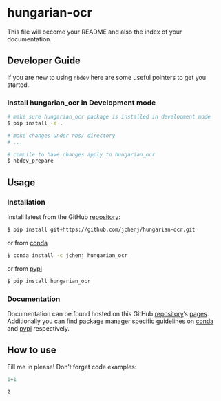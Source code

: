 # hungarian-ocr


<!-- WARNING: THIS FILE WAS AUTOGENERATED! DO NOT EDIT! -->

This file will become your README and also the index of your
documentation.

## Developer Guide

If you are new to using `nbdev` here are some useful pointers to get you
started.

### Install hungarian_ocr in Development mode

``` sh
# make sure hungarian_ocr package is installed in development mode
$ pip install -e .

# make changes under nbs/ directory
# ...

# compile to have changes apply to hungarian_ocr
$ nbdev_prepare
```

## Usage

### Installation

Install latest from the GitHub
[repository](https://github.com/jchenj/hungarian-ocr):

``` sh
$ pip install git+https://github.com/jchenj/hungarian-ocr.git
```

or from [conda](https://anaconda.org/jchenj/hungarian-ocr)

``` sh
$ conda install -c jchenj hungarian_ocr
```

or from [pypi](https://pypi.org/project/hungarian-ocr/)

``` sh
$ pip install hungarian_ocr
```

### Documentation

Documentation can be found hosted on this GitHub
[repository](https://github.com/jchenj/hungarian-ocr)’s
[pages](https://jchenj.github.io/hungarian-ocr/). Additionally you can
find package manager specific guidelines on
[conda](https://anaconda.org/jchenj/hungarian-ocr) and
[pypi](https://pypi.org/project/hungarian-ocr/) respectively.

## How to use

Fill me in please! Don’t forget code examples:

``` python
1+1
```

    2
